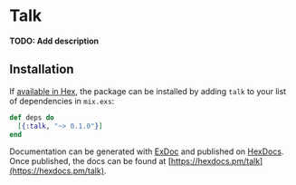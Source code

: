 # Talk

**TODO: Add description**

## Installation

If [available in Hex](https://hex.pm/docs/publish), the package can be installed
by adding `talk` to your list of dependencies in `mix.exs`:

```elixir
def deps do
  [{:talk, "~> 0.1.0"}]
end
```

Documentation can be generated with [ExDoc](https://github.com/elixir-lang/ex_doc)
and published on [HexDocs](https://hexdocs.pm). Once published, the docs can
be found at [https://hexdocs.pm/talk](https://hexdocs.pm/talk).

